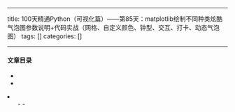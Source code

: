 
--- 
title:  100天精通Python（可视化篇）——第85天：matplotlib绘制不同种类炫酷气泡图参数说明+代码实战（网格、自定义颜色、钟型、交互、打卡、动态气泡图） 
tags: []
categories: [] 

---


#### 文章目录

  - 
  - 
  <li>
   <ul>
    - 
    - 
   